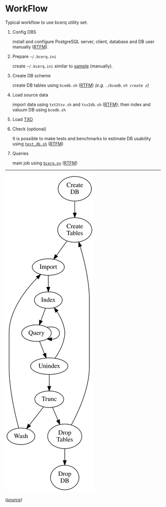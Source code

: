 # WorkFlow

Typical workflow to use bcerq utility set:

1. Config DBS

   install and configure PostgreSQL server, client, database and DB user manually ([RTFM](DBS.md)).

1. Prepare `~/.bcerq.ini`

   create `~/.bcerq.ini` similar to [sample](bcerq.ini) (manually).

1. Create DB scheme

   create DB tables using `bcedb.sh` ([RTFM](DB.md))
   *(e.g. `./bcedb.sh create z`)*

1. Load source data

   import data using `txt2tsv.sh` and `tsv2db.sh` ([RTFM](ImpEx.md));
   then index and valuum DB using `bcedb.sh`

1. Load [TXO](TXO.md)

1. Check (optional)

   It is possible to make tests and benchmarks to estimate DB usability using [`test_db.sh`](../test_db.sh) ([RTFM](Test_DB.md))

1. Queries

   main job using [`bcerq.py`](../bcerq.py) ([RTFM](BCERQ.md))

---

![Comics](WorkFlow.svg)

_([source](WorkFlow.dot))_
